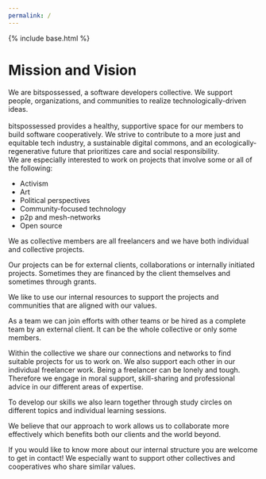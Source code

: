 ```yaml
---
permalink: /
---
```


{% include base.html %}

# Mission and Vision

<div class="container-medium">
  <div class="grid-item grid-item-mb ">
    We are bitspossessed, a software developers collective. We support people, organizations, and communities to realize technologically-driven ideas.<br><br>
    bitspossessed provides a healthy, supportive space for our members to build software cooperatively. We strive to contribute to a more just and equitable tech industry, a sustainable digital commons, and an ecologically-regenerative future that prioritizes care and social responsibility.
  </div>
  <div class="grid-item grid-item-mb">
    We are especially interested to work on projects that involve some or all of the following:
    <ul>
      <li>Activism</li>
      <li>Art</li>
      <li>Political perspectives</li>
      <li>Community-focused technology</li>
      <li>p2p and mesh-networks</li>
      <li>Open source</li>
    </ul>
  </div>
  <div class="grid-item grid-item-mb">
    <p>We as collective members are all freelancers and we have both individual and collective projects.</p>
    <p>Our projects can be for external clients, collaborations or internally initiated projects. Sometimes they are financed by the client themselves and sometimes through grants.</p>
    <p>We like to use our internal resources to support the projects and communities that are aligned with our values.</p>
    <p>As a team we can join efforts with other teams or be hired as a complete team by an external client. It can be the whole collective or only some members.</p>
    <p>Within the collective we share our connections and networks to find suitable projects for us to work on. We also support each other in our individual freelancer work. Being a freelancer can be lonely and tough. Therefore we engage in moral support, skill-sharing and professional advice in our different areas of expertise.</p>
    <p>To develop our skills we also learn together through study circles on different topics and individual learning sessions.</p>
    <p>We believe that our approach to work allows us to collaborate more effectively which benefits both our clients and the world beyond.</p>
    <p>If you would like to know more about our internal structure you are welcome to get in contact! We especially want to support other collectives and cooperatives who share similar values.</p>
  </div>
</div>

